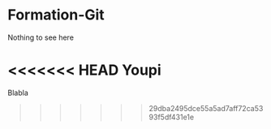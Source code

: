 # Formation-Git
Nothing to see here

<<<<<<< HEAD
Youpi
=======
Blabla
>>>>>>> 29dba2495dce55a5ad7aff72ca5393f5df431e1e
